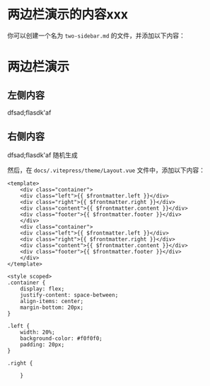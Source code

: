 # 两边栏演示的内容xxx
你可以创建一个名为 `two-sidebar.md` 的文件，并添加以下内容：

# 两边栏演示
## 左侧内容
dfsad;flasdk'af
## 右侧内容
dfsad;flasdk'af
随机生成

然后，在 `docs/.vitepress/theme/Layout.vue` 文件中，添加以下内容：
```vue
<template>
    <div class="container">
    <div class="left">{{ $frontmatter.left }}</div>
    <div class="right">{{ $frontmatter.right }}</div>
    <div class="content">{{ $frontmatter.content }}</div>
    <div class="footer">{{ $frontmatter.footer }}</div>
    </div>
    <div class="container">
    <div class="left">{{ $frontmatter.left }}</div>
    <div class="right">{{ $frontmatter.right }}</div>
    <div class="content">{{ $frontmatter.content }}</div>
    <div class="footer">{{ $frontmatter.footer }}</div>
    </div>
</template>

<style scoped>
.container {
    display: flex;
    justify-content: space-between;
    align-items: center;
    margin-bottom: 20px;
}

.left {
    width: 20%;
    background-color: #f0f0f0;
    padding: 20px;
}

.right {
        
    }